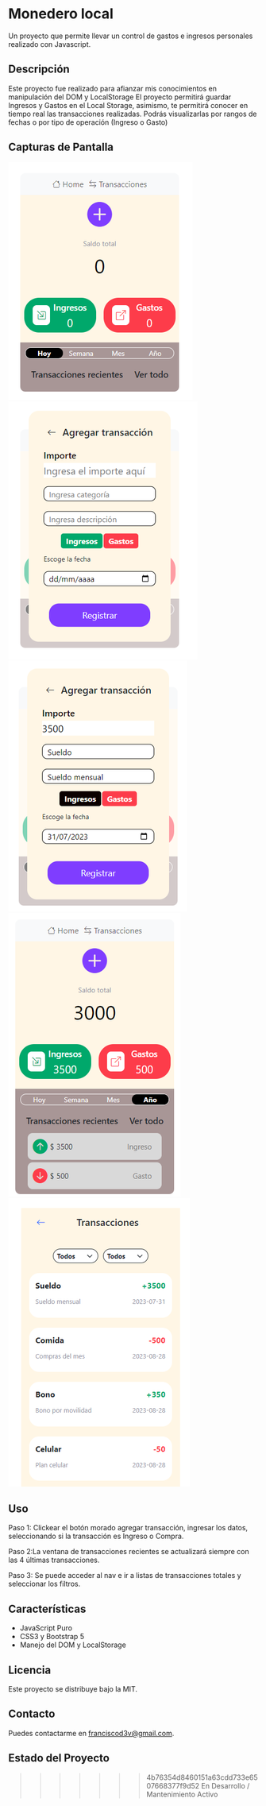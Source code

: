 # Monedero local

Un proyecto que permite llevar un control de gastos e ingresos personales realizado con Javascript.

## Descripción

Este proyecto fue realizado para afianzar mis conocimientos en manipulación del DOM y LocalStorage
El proyecto permitirá guardar Ingresos y Gastos en el Local Storage, asimismo, te permitirá conocer en tiempo real las transacciones realizadas. Podrás visualizarlas por rangos de fechas o por tipo de operación (Ingreso o Gasto)

## Capturas de Pantalla

![Ventana Principal](./assets/img/pantalla-principal.png)
![Ventana Agregar transaccion](./assets/img/ventanaAgregarTransaccion.png)
![Registrando transaccion](./assets/img/registrandoTransaccion.png)
![Seccion últimas transacciones](./assets/img/ultimasTransacciones.png)
![Ventana Transacciones](./assets/img/ventanaTransacciones.png)

## Uso

Paso 1: Clickear el botón morado agregar transacción, ingresar los datos, seleccionando si la transacción es Ingreso o Compra.

Paso 2:La ventana de transacciones recientes se actualizará siempre con las 4 últimas transacciones.

Paso 3: Se puede acceder al nav e ir a listas de transacciones totales y seleccionar los filtros.

## Características

- JavaScript Puro
- CSS3 y Bootstrap 5
- Manejo del DOM y LocalStorage

## Licencia

Este proyecto se distribuye bajo la MIT.

## Contacto

Puedes contactarme en franciscod3v@gmail.com.

## Estado del Proyecto

>>>>>>> 4b76354d8460151a63cdd733e6507668377f9d52
En Desarrollo / Mantenimiento Activo